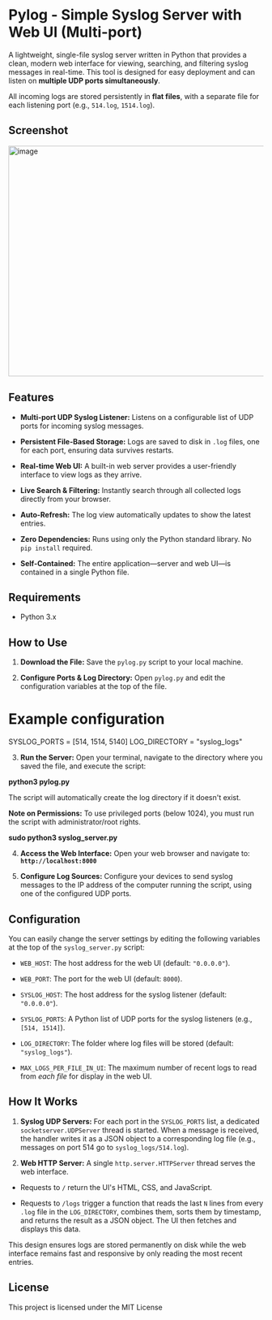 # Pylog - Simple Syslog Server with Web UI (Multi-port)

A lightweight, single-file syslog server written in Python that provides a clean, modern web interface for viewing, searching, and filtering syslog messages in real-time. This tool is designed for easy deployment and can listen on **multiple UDP ports simultaneously**.

All incoming logs are stored persistently in **flat files**, with a separate file for each listening port (e.g., `514.log`, `1514.log`).

## Screenshot
<img width="1613" height="454" alt="image" src="https://github.com/user-attachments/assets/60d56236-a71c-4da8-ac69-269f770d8fd6" />


## Features

* **Multi-port UDP Syslog Listener:** Listens on a configurable list of UDP ports for incoming syslog messages.

* **Persistent File-Based Storage:** Logs are saved to disk in `.log` files, one for each port, ensuring data survives restarts.

* **Real-time Web UI:** A built-in web server provides a user-friendly interface to view logs as they arrive.

* **Live Search & Filtering:** Instantly search through all collected logs directly from your browser.

* **Auto-Refresh:** The log view automatically updates to show the latest entries.

* **Zero Dependencies:** Runs using only the Python standard library. No `pip install` required.

* **Self-Contained:** The entire application—server and web UI—is contained in a single Python file.

## Requirements

* Python 3.x

## How to Use

1. **Download the File:**
   Save the `pylog.py` script to your local machine.

2. **Configure Ports & Log Directory:**
   Open `pylog.py` and edit the configuration variables at the top of the file.



# Example configuration

SYSLOG_PORTS = [514, 1514, 5140]
LOG_DIRECTORY = "syslog_logs"


3. **Run the Server:**
Open your terminal, navigate to the directory where you saved the file, and execute the script:



**python3 pylog.py**


The script will automatically create the log directory if it doesn't exist.

**Note on Permissions:** To use privileged ports (below 1024), you must run the script with administrator/root rights.



**sudo python3 syslog_server.py**


4. **Access the Web Interface:**
Open your web browser and navigate to:
**`http://localhost:8000`**

5. **Configure Log Sources:**
Configure your devices to send syslog messages to the IP address of the computer running the script, using one of the configured UDP ports.

## Configuration

You can easily change the server settings by editing the following variables at the top of the `syslog_server.py` script:

* `WEB_HOST`: The host address for the web UI (default: `"0.0.0.0"`).

* `WEB_PORT`: The port for the web UI (default: `8000`).

* `SYSLOG_HOST`: The host address for the syslog listener (default: `"0.0.0.0"`).

* `SYSLOG_PORTS`: A Python list of UDP ports for the syslog listeners (e.g., `[514, 1514]`).

* `LOG_DIRECTORY`: The folder where log files will be stored (default: `"syslog_logs"`).

* `MAX_LOGS_PER_FILE_IN_UI`: The maximum number of recent logs to read from *each file* for display in the web UI.

## How It Works

1. **Syslog UDP Servers:** For each port in the `SYSLOG_PORTS` list, a dedicated `socketserver.UDPServer` thread is started. When a message is received, the handler writes it as a JSON object to a corresponding log file (e.g., messages on port 514 go to `syslog_logs/514.log`).

2. **Web HTTP Server:** A single `http.server.HTTPServer` thread serves the web interface.

* Requests to `/` return the UI's HTML, CSS, and JavaScript.

* Requests to `/logs` trigger a function that reads the last `N` lines from every `.log` file in the `LOG_DIRECTORY`, combines them, sorts them by timestamp, and returns the result as a JSON object. The UI then fetches and displays this data.

This design ensures logs are stored permanently on disk while the web interface remains fast and responsive by only reading the most recent entries.

## License

This project is licensed under the MIT License
